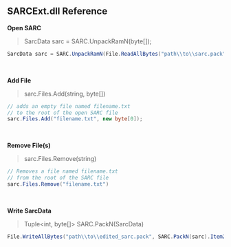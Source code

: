 ﻿## SARCExt.dll Reference

**Open SARC**
> SarcData sarc = SARC.UnpackRamN(byte[]);

```cs
SarcData sarc = SARC.UnpackRamN(File.ReadAllBytes("path\\to\\sarc.pack"));
```

<br>

**Add File**
> sarc.Files.Add(string, byte[])

```cs
// adds an empty file named filename.txt
// to the root of the open SARC file
sarc.Files.Add("filename.txt", new byte[0]);
```

<br>

**Remove File(s)**
> sarc.Files.Remove(string)

```cs
// Removes a file named filename.txt
// from the root of the SARC file
sarc.Files.Remove("filename.txt")
```

<br>

**Write SarcData**
> Tuple<int, byte[]> SARC.PackN(SarcData)

```cs
File.WriteAllBytes("path\\to\\edited_sarc.pack", SARC.PackN(sarc).Item2);
```